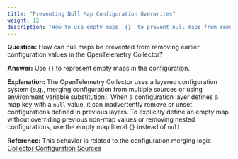 ```yaml
---
title: "Preventing Null Map Configuration Overwrites"
weight: 12
description: "How to use empty maps `{}` to prevent null maps from removing previous configuration values in the OpenTelemetry Collector."
---
```


**Question:**
How can null maps be prevented from removing earlier configuration values in the OpenTelemetry Collector?

**Answer:**
Use `{}` to represent empty maps in the configuration.

**Explanation:**
The OpenTelemetry Collector uses a layered configuration system (e.g., merging configuration from multiple sources or using environment variable substitution). When a configuration layer defines a map key with a `null` value, it can inadvertently remove or unset configurations defined in previous layers. To explicitly define an empty map without overriding previous non-map values or removing nested configurations, use the empty map literal `{}` instead of `null`.

**Reference:**
This behavior is related to the configuration merging logic.
[Collector Configuration Sources](https://opentelemetry.io/docs/collector/configuration/#configuration-sources)

